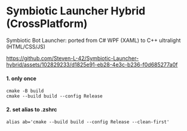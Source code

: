 # Symbiotic Launcher Hybrid (CrossPlatform)
Symbiotic Bot Launcher: ported from C# WPF (XAML) to C++ ultralight (HTML/CSS/JS)

https://github.com/Steven-L-42/Symbiotic-Launcher-hybrid/assets/102829233/d1825e91-eb28-4e3c-b236-f0d685277a0f

#### 1. only once
```
cmake -B build
cmake --build build --config Release
```
#### 2. set alias to .zshrc
```
alias ab='cmake --build build --config Release --clean-first'
```


